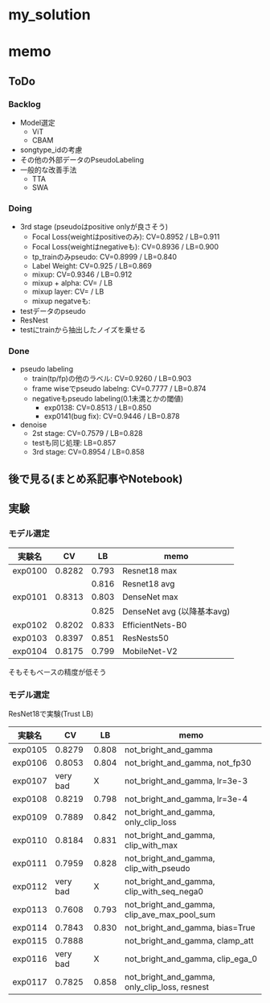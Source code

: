 # my_solution

# memo

## ToDo

### Backlog
- Model選定
  - ViT
  - CBAM
- songtype_idの考慮
- その他の外部データのPseudoLabeling
- 一般的な改善手法
  - TTA
  - SWA

### Doing

- 3rd stage (pseudoはpositive onlyが良さそう)
  - Focal Loss(weightはpositiveのみ):  CV=0.8952 / LB=0.911
  - Focal Loss(weightはnegativeも): CV=0.8936 / LB=0.900
  - tp_trainのみpseudo: CV=0.8999 / LB=0.840
  - Label Weight: CV=0.925 / LB=0.869
  - mixup: CV=0.9346 / LB=0.912
  - mixup + alpha: CV= / LB
  - mixup layer: CV= / LB
  - mixup negatveも: 
- testデータのpseudo
- ResNest
- testにtrainから抽出したノイズを乗せる

### Done

- pseudo labeling
  - train(tp/fp)の他のラベル: CV=0.9260 / LB=0.903
  - frame wiseでpseudo labelng: CV=0.7777 / LB=0.874
  - negativeもpseudo labeling(0.1未満とかの閾値)
    - exp0138: CV=0.8513 / LB=0.850
    - exp0141(bug fix): CV=0.9446 / LB=0.878
- denoise
  - 2st stage: CV=0.7579 / LB=0.828
  - testも同じ処理: LB=0.857
  - 3rd stage: CV=0.8954 / LB=0.858

## 後で見る(まとめ系記事やNotebook)

## 実験

### モデル選定

|実験名|CV|LB|memo|
|--|--|--|--|
|exp0100|0.8282|0.793|Resnet18 max|
|||0.816|Resnet18 avg|
|exp0101|0.8313|0.803|DenseNet max|
|||0.825|DenseNet avg (以降基本avg)|
|exp0102|0.8202|0.833|EfficientNets-B0|
|exp0103|0.8397|0.851|ResNests50|
|exp0104|0.8175|0.799|MobileNet-V2|

そもそもベースの精度が低そう

### モデル選定

ResNet18で実験(Trust LB)

|実験名|CV|LB|memo|
|--|--|--|--|
|exp0105|0.8279|0.808|not_bright_and_gamma|
|exp0106|0.8053|0.804|not_bright_and_gamma, not_fp30|
|exp0107|very bad|X|not_bright_and_gamma, lr=3e-3|
|exp0108|0.8219|0.798|not_bright_and_gamma, lr=3e-4|
|exp0109|0.7889|0.842|not_bright_and_gamma, only_clip_loss|
|exp0110|0.8184|0.831|not_bright_and_gamma, clip_with_max|
|exp0111|0.7959|0.828|not_bright_and_gamma, clip_with_pseudo|
|exp0112|very bad|X|not_bright_and_gamma, clip_with_seq_nega0|
|exp0113|0.7608|0.793|not_bright_and_gamma, clip_ave_max_pool_sum|
|exp0114|0.7843|0.830|not_bright_and_gamma, bias=True|
|exp0115|0.7888||not_bright_and_gamma, clamp_att|
|exp0116|very bad|X|not_bright_and_gamma, clip_ega_0|
|exp0117|0.7825|0.858|not_bright_and_gamma, only_clip_loss, resnest|
